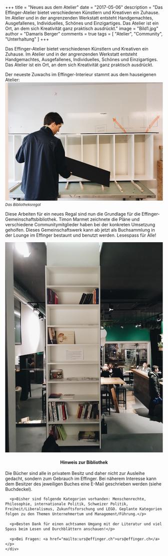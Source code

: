 +++
title = "Neues aus dem Atelier"
date = "2017-05-06"
description = "Das Effinger-Atelier bietet verschiedenen Künstlern und Kreativen ein Zuhause. Im Atelier und in der angrenzenden Werkstatt entsteht Handgemachtes, Ausgefallenes, Individuelles, Schönes und Einzigartiges. Das Atelier ist ein Ort, an dem sich Kreativität ganz praktisch ausdrückt."
image = "Bild1.jpg"
author = "Damaris Berger"
comments = true
tags = [ "Atelier", "Community", "Unterhaltung" ]
+++

<div class="lead">
  Das Effinger-Atelier bietet verschiedenen Künstlern und Kreativen ein Zuhause. Im Atelier und in der angrenzenden Werkstatt entsteht Handgemachtes, Ausgefallenes, Individuelles, Schönes und Einzigartiges. Das Atelier ist ein Ort, an dem sich Kreativität ganz praktisch ausdrückt.
</div>

Der neueste Zuwachs im Effinger-Interieur stammt aus dem hauseigenen Atelier:
![Das Bibliotheksregal](Bild1.jpg)
<small>*Das Bibliotheksregal*</small>

Diese Arbeiten für ein neues Regal sind nun die Grundlage für die Effinger-Gemeinschaftsbibliothek. Timon Marmet zeichnete die Pläne und verschiedene Communitymitglieder haben bei der konkreten Umsetzung geholfen. Dieses Gemeinschaftswerk kann ab jetzt als Buchsammlung in der Lounge im Effinger bestaunt und benutzt werden. Lesespass für Alle!

<div class="row">
  <div class="col-md-6 mb-30">
    <img class="img-responsive" src="Bild2.jpg">
  </div>
  <div class="col-md-6">
    <div class="contact-item" style="text-align:left;">
      <h4 style="text-align:center;">Hinweis zur Bibliothek</h4><div class="wave-spacer"></div>
      <p>Die Bücher sind alle in privatem Besitz und daher nicht zur Ausleihe gedacht, sondern zum Gebrauch im Effinger. Bei näherem Interesse kann dem Besitzer des jeweiligen Buches eine E-Mail geschrieben werden (siehe Buchdeckel).</p>

      <p>Bisher sind folgende Kategorien vorhanden: Menschenrechte, Philosophie, internationale Politik, Schweizer Politik, Freiheit/Liberalismus, Zukunftsforschung und LEGO. Geplante Kategorien folgen zu den Themen Unternehmertum und Management/Führung.</p>

      <p>Besten Dank für einen achtsamen Umgang mit der Literatur und viel Spass beim Lesen und Durchblättern anschauen!</p>

      <p>Bei Fragen: <a href="mailto:urs@effinger.ch">urs@effinger.ch</a></p>
    </div>
  </div>
</div>
